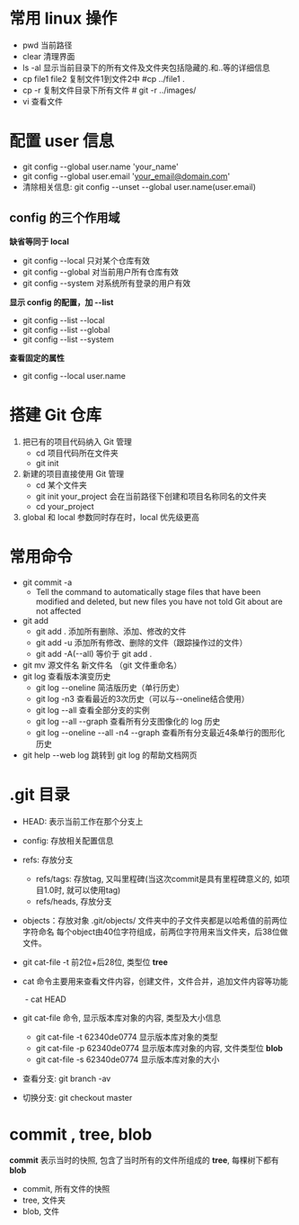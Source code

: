 # 常用 linux 操作
- pwd 当前路径
- clear 清理界面
- ls -al 显示当前目录下的所有文件及文件夹包括隐藏的.和..等的详细信息
- cp file1 file2 复制文件1到文件2中 #cp ../file1 .
- cp -r 复制文件目录下所有文件 # git -r ../images/
- vi 查看文件
# 配置 user 信息
- git config --global user.name 'your_name'
- git config --global user.email 'your_email@domain.com'
- 清除相关信息: git config --unset --global user.name(user.email)

## config 的三个作用域

**缺省等同于 local**
- git config --local 只对某个仓库有效
- git config --global 对当前用户所有仓库有效
- git config --system 对系统所有登录的用户有效

**显示 config 的配置，加 --list**

- git config --list --local
- git config --list --global
- git config --list --system

**查看固定的属性**

- git config --local user.name

# 搭建 Git 仓库
1. 把已有的项目代码纳入 Git 管理
    - cd 项目代码所在文件夹
    - git init
2. 新建的项目直接使用 Git 管理
    - cd 某个文件夹
    - git init your_project 会在当前路径下创建和项目名称同名的文件夹
    - cd your_project
3. global 和 local 参数同时存在时，local 优先级更高

# 常用命令
- git commit -a
    - Tell the command to automatically stage files that have been modified and deleted, but new files you have not told Git about are not affected
- git add
    - git add . 添加所有删除、添加、修改的文件
    - git add -u 添加所有修改、删除的文件（跟踪操作过的文件）
    - git add -A(--all) 等价于 git add .
- git mv 源文件名 新文件名 （git 文件重命名）
- git log 查看版本演变历史
  - git log --oneline 简洁版历史（单行历史）
  - git log -n3 查看最近的3次历史（可以与--oneline结合使用）
  - git log --all 查看全部分支的实例
  - git log --all --graph 查看所有分支图像化的 log 历史
  - git log --oneline --all -n4 --graph 查看所有分支最近4条单行的图形化历史
- git help --web log 跳转到 git log 的帮助文档网页

# .git 目录

- HEAD: 表示当前工作在那个分支上
- config: 存放相关配置信息
- refs: 存放分支
  - refs/tags: 存放tag, 又叫里程碑(当这次commit是具有里程碑意义的, 如项目1.0时, 就可以使用tag)
  - refs/heads, 存放分支

- objects：存放对象 .git/objects/ 文件夹中的子文件夹都是以哈希值的前两位字符命名 每个object由40位字符组成，前两位字符用来当文件夹，后38位做文件。
  
- git cat-file -t 前2位+后28位, 类型位 **tree**
  
- cat 命令主要用来查看文件内容，创建文件，文件合并，追加文件内容等功能

  ​	- cat HEAD

- git cat-file 命令, 显示版本库对象的内容, 类型及大小信息
  - git cat-file -t  62340de0774   显示版本库对象的类型
  - git cat-file -p  62340de0774 显示版本库对象的内容, 文件类型位 **blob**
  - git cat-file -s  62340de0774  显示版本库对象的大小

- 查看分支: git branch -av
- 切换分支: git checkout master

# commit , tree, blob

**commit** 表示当时的快照, 包含了当时所有的文件所组成的 **tree**, 每棵树下都有**blob**

- commit, 所有文件的快照
- tree, 文件夹
- blob, 文件